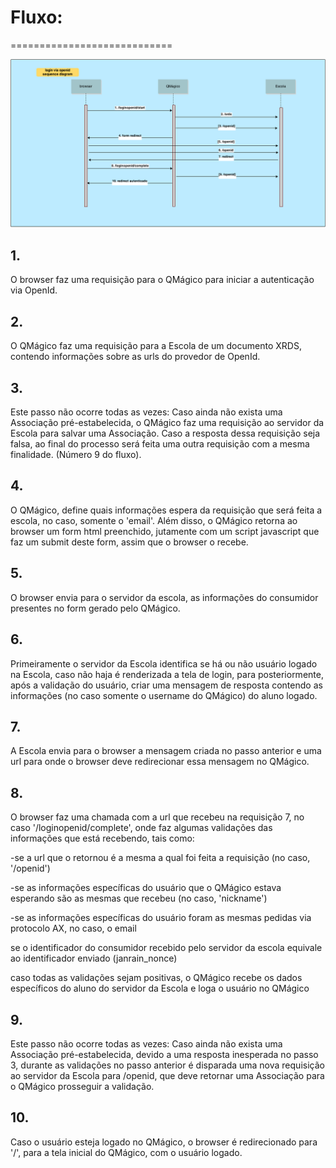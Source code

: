 # Fluxo:
============================

![Diagrama de Sequencia do Fluxo](/images/DiagramaSequencia.png "Diagrama de Sequencia do Fluxo")

## 1.
O browser faz uma requisição para o QMágico para iniciar a autenticação via OpenId.

## 2.
O QMágico faz uma requisição para a Escola de um documento XRDS, contendo informações sobre as urls do provedor de OpenId.

## 3.
Este passo não ocorre todas as vezes:
Caso ainda não exista uma Associação pré-estabelecida, o QMágico faz uma requisição ao servidor da Escola para salvar uma Associação. Caso a resposta dessa requisição seja falsa, ao final do processo será feita uma outra requisição com a mesma finalidade. (Número 9 do fluxo).

## 4.
O QMágico, define quais informações espera da requisição que será feita a escola, no caso, somente o 'email'.
Além disso, o QMágico retorna ao browser um form html preenchido, jutamente com um script javascript que faz um submit deste form, assim que o browser o recebe.

## 5.
O browser envia para o servidor da escola, as informações do consumidor presentes no form gerado pelo QMágico.

## 6.
Primeiramente o servidor da Escola identifica se há ou não usuário logado na Escola, caso não haja é renderizada a tela de login, para posteriormente, após a validação do usuário, criar uma mensagem de resposta contendo as informações (no caso somente o username do QMágico) do aluno logado.

## 7.
A Escola envia para o browser a mensagem criada no passo anterior e uma url para onde o browser deve redirecionar essa mensagem no QMágico.

## 8.
O browser faz uma chamada com a url que recebeu na requisição 7, no caso '/loginopenid/complete', onde faz algumas validações das informações que está recebendo, tais como:

-se a url que o retornou é a mesma a qual foi feita a requisição (no caso, '/openid')

-se as informações específicas do usuário que o QMágico estava esperando são as mesmas que recebeu (no caso, 'nickname')

-se as informações específicas do usuário foram as mesmas pedidas via protocolo AX, no caso, o email

se o identificador do consumidor recebido pelo servidor da escola equivale ao identificador enviado (janrain\_nonce)

caso todas as validações sejam positivas, o QMágico recebe os dados específicos do aluno do servidor da Escola e loga o usuário no QMágico

## 9.
Este passo não ocorre todas as vezes:
Caso ainda não exista uma Associação pré-estabelecida, devido a uma resposta inesperada no passo 3, durante as validações no passo anterior é disparada uma nova requisição ao servidor da Escola para /openid, que deve retornar uma Associação para o QMágico prosseguir a validação.

## 10.
Caso o usuário esteja logado no QMágico, o browser é redirecionado para '/', para a tela inicial do QMágico, com o usuário logado.
